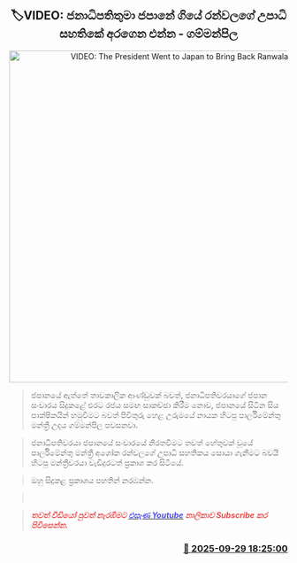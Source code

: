 <p align='center'><b><h2 align='center' title='VIDEO: The President Went to Japan to Bring Back Ranwala's Degree Certificate - Gammanpila'>🏷VIDEO: ජනාධිපතිතුමා ජපානේ ගියේ රන්වලගේ උපාධි සහතිකේ අරගෙන එන්න - ගම්මන්පිල</h2></b></p>
<p align='center'><img src='https://helakuru.sgp1.cdn.digitaloceanspaces.com/esana/images/lib/gammanpila-video-kd.jpg' width='600' alt='VIDEO: The President Went to Japan to Bring Back Ranwala's Degree Certificate - Gammanpila'></p>

> ජපානයේ ඇත්තේ තාවකාලික ආණ්ඩුවක් බවත්, ජනාධිපතිවරයාගේ ජපාන සංචාරය සිදුකළේ එරට රජය සමඟ සාකච්ඡා කිරීම නොව, ජපානයේ සිටින සිය පාක්ෂිකයින් හමුවීමට බවත් පිවිතුරු හෙළ උරුමයේ නායක හිටපු පාර්ලිමේන්තු මන්ත්‍රී උදය ගම්මන්පිල පවසනවා.

> ජනාධිපතිවරයා ජපානයේ සංචාරයේ නිරතවීමට තවත් හේතුවක් වූයේ පාර්ලිමේන්තු මන්ත්‍රී අශෝක රන්වලගේ උපාධි සහතිකය සොයා ගැනීමට බවයි හිටපු මන්ත්‍රීවරයා වැඩිදුරටත් ප්‍රකාශ කර සිටියේ.

> ඔහු සිදුකළ ප්‍රකාශය පහතින් නරඹන්න.

>  

> <span style='color:#e64d4d'><em><strong>තවත් වීඩියෝ පුවත් නැරඹීමට </strong></em></span><a href='https://youtube.com/@esanamedia?si=UZCWEZmqFcpzlvdV'><span style='color:#4d4de6'><em><strong>එසැණ Youtube</strong></em></span></a><span style='color:#e64d4d'><em><strong> නාලිකාව Subscribe කර පිවිසෙන්න.</strong></em></span>



<h3 align='right'><a href='https://www.helakuru.lk/esana/p/114075/'>📅 2025-09-29 18:25:00</a></h3>
